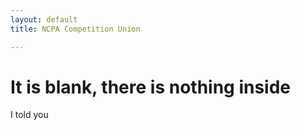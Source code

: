```yaml
---
layout: default
title: NCPA Competition Union

---
```


# It is blank, there is nothing inside

I told you